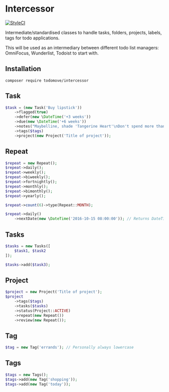 # Intercessor

[![StyleCI](https://styleci.io/repos/70615078/shield?style=flat)](https://styleci.io/repos/70615078)

Intermediate/standardised classes to handle tasks, folders, projects, labels, tags for todo applications.  

This will be used as an intermediary between different todo list managers: OmniFocus, Wunderlist, Todoist to start with.

## Installation

`composer require todomove/intercessor`

## Task

```php
$task = (new Task('Buy lipstick'))
    ->flagged(true)
    ->defer(new \DateTime('+3 weeks'))
    ->due(new \DateTime('+6 weeks'))
    ->notes("Maybelline, shade 'Tangerine Heart'\nDon't spend more than £3.22")
    ->tags($tags)
    ->project(new Project('Title of project'));
```

## Repeat

```php
$repeat = new Repeat();
$repeat->daily();
$repeat->weekly();
$repeat->biweekly();
$repeat->fortnightly();
$repeat->monthly();
$repeat->bimonthly();
$repeat->yearly();

$repeat->count(6)->type(Repeat::MONTH);

$repeat->daily()
    ->nextDate(new \DateTime('2016-10-15 08:00:00')); // Returns DateTime object for '2016-10-16 08:00:00'
```

## Tasks

```php
$tasks = new Tasks([
    $task1, $task2
]);

$tasks->add($task3);
```

## Project

```php
$project = new Project('Title of project');
$project
    ->tags($tags)
    ->tasks($tasks)
    ->status(Project::ACTIVE)
    ->repeat(new Repeat())
    ->review(new Repeat());
```


## Tag

```php
$tag = new Tag('errands'); // Personally always lowercase
```

## Tags

```php
$tags = new Tags();
$tags->add(new Tag('shopping'));
$tags->add(new Tag('today'));
```
